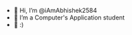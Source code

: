 - 👋 Hi, I’m @iAmAbhishek2584
- 👀 I’m a Computer's Application student
- 🌱 :) 

<!---
iAmAbhishek2584/iAmAbhishek2584 is a ✨ special ✨ repository because its `README.md` (this file) appears on your GitHub profile.
You can click the Preview link to take a look at your changes.
--->
